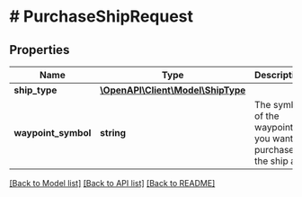 # # PurchaseShipRequest

## Properties

Name | Type | Description | Notes
------------ | ------------- | ------------- | -------------
**ship_type** | [**\OpenAPI\Client\Model\ShipType**](ShipType.md) |  |
**waypoint_symbol** | **string** | The symbol of the waypoint you want to purchase the ship at. |

[[Back to Model list]](../../README.md#models) [[Back to API list]](../../README.md#endpoints) [[Back to README]](../../README.md)
